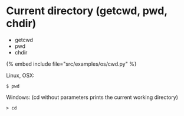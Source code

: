 # Current directory (getcwd, pwd, chdir)

* getcwd
* pwd
* chdir

{% embed include file="src/examples/os/cwd.py" %}

Linux, OSX:

```
$ pwd
```

Windows: (cd without parameters prints the current working directory)

```
> cd
```


